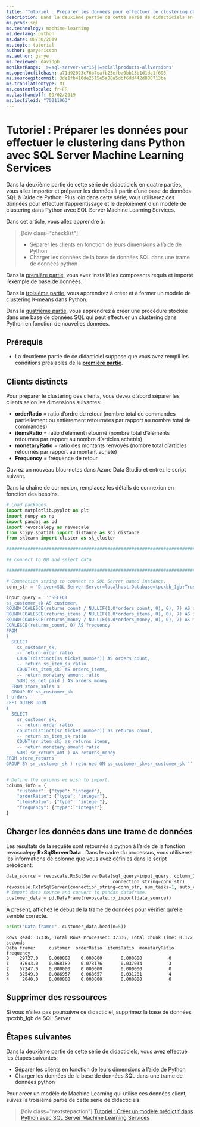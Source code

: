 ```yaml
---
title: 'Tutoriel : Préparer les données pour effectuer le clustering dans python'
description: Dans la deuxième partie de cette série de didacticiels en quatre parties, vous allez préparer les données à partir d’une base de données SQL Server pour exécuter le clustering dans Python avec SQL Server Machine Learning Services.
ms.prod: sql
ms.technology: machine-learning
ms.devlang: python
ms.date: 08/30/2019
ms.topic: tutorial
author: garyericson
ms.author: garye
ms.reviewer: davidph
monikerRange: '>=sql-server-ver15||=sqlallproducts-allversions'
ms.openlocfilehash: a71d92023c76b7eafb25efba0bb13b1d1da1f695
ms.sourcegitcommit: 3de1fb410de2515e5a00a5dbf6dd442d888713ba
ms.translationtype: MT
ms.contentlocale: fr-FR
ms.lasthandoff: 09/02/2019
ms.locfileid: "70211963"
---
```

# <a name="tutorial-prepare-data-to-perform-clustering-in-python-with-sql-server-machine-learning-services"></a>Tutoriel : Préparer les données pour effectuer le clustering dans Python avec SQL Server Machine Learning Services

Dans la deuxième partie de cette série de didacticiels en quatre parties, vous allez importer et préparer les données à partir d’une base de données SQL à l’aide de Python. Plus loin dans cette série, vous utiliserez ces données pour effectuer l’apprentissage et le déploiement d’un modèle de clustering dans Python avec SQL Server Machine Learning Services.

Dans cet article, vous allez apprendre à:

> [!div class="checklist"]
> * Séparer les clients en fonction de leurs dimensions à l’aide de Python
> * Charger les données de la base de données SQL dans une trame de données python

Dans la [première partie](tutorial-python-clustering-model.md), vous avez installé les composants requis et importé l’exemple de base de données.

Dans la [troisième partie](tutorial-python-clustering-model-build.md), vous apprendrez à créer et à former un modèle de clustering K-means dans Python.

Dans la [quatrième partie](tutorial-python-clustering-model-deploy.md), vous apprendrez à créer une procédure stockée dans une base de données SQL qui peut effectuer un clustering dans Python en fonction de nouvelles données.

## <a name="prerequisites"></a>Prérequis

* La deuxième partie de ce didacticiel suppose que vous avez rempli les conditions préalables de la [**première partie**](tutorial-python-clustering-model.md).

## <a name="separate-customers"></a>Clients distincts

Pour préparer le clustering des clients, vous devez d’abord séparer les clients selon les dimensions suivantes:

* **orderRatio** = ratio d’ordre de retour (nombre total de commandes partiellement ou entièrement retournées par rapport au nombre total de commandes)
* **itemsRatio** = ratio d’élément retourné (nombre total d’éléments retournés par rapport au nombre d’articles achetés)
* **monetaryRatio** = ratio des montants renvoyés (nombre total d’articles retournés par rapport au montant acheté)
* **Frequency** = fréquence de retour

Ouvrez un nouveau bloc-notes dans Azure Data Studio et entrez le script suivant.

Dans la chaîne de connexion, remplacez les détails de connexion en fonction des besoins.

```python
# Load packages.
import matplotlib.pyplot as plt
import numpy as np
import pandas as pd
import revoscalepy as revoscale
from scipy.spatial import distance as sci_distance
from sklearn import cluster as sk_cluster

################################################################################################

## Connect to DB and select data

################################################################################################

# Connection string to connect to SQL Server named instance.
conn_str = 'Driver=SQL Server;Server=localhost;Database=tpcxbb_1gb;Trusted_Connection=True;'

input_query = '''SELECT
ss_customer_sk AS customer,
ROUND(COALESCE(returns_count / NULLIF(1.0*orders_count, 0), 0), 7) AS orderRatio,
ROUND(COALESCE(returns_items / NULLIF(1.0*orders_items, 0), 0), 7) AS itemsRatio,
ROUND(COALESCE(returns_money / NULLIF(1.0*orders_money, 0), 0), 7) AS monetaryRatio,
COALESCE(returns_count, 0) AS frequency
FROM
(
  SELECT
    ss_customer_sk,
    -- return order ratio
    COUNT(distinct(ss_ticket_number)) AS orders_count,
    -- return ss_item_sk ratio
    COUNT(ss_item_sk) AS orders_items,
    -- return monetary amount ratio
    SUM( ss_net_paid ) AS orders_money
  FROM store_sales s
  GROUP BY ss_customer_sk
) orders
LEFT OUTER JOIN
(
  SELECT
    sr_customer_sk,
    -- return order ratio
    count(distinct(sr_ticket_number)) as returns_count,
    -- return ss_item_sk ratio
    COUNT(sr_item_sk) as returns_items,
    -- return monetary amount ratio
    SUM( sr_return_amt ) AS returns_money
FROM store_returns
GROUP BY sr_customer_sk ) returned ON ss_customer_sk=sr_customer_sk'''


# Define the columns we wish to import.
column_info = {
    "customer": {"type": "integer"},
    "orderRatio": {"type": "integer"},
    "itemsRatio": {"type": "integer"},
    "frequency": {"type": "integer"}
}
```

## <a name="load-the-data-into-a-data-frame"></a>Charger les données dans une trame de données

Les résultats de la requête sont retournés à python à l’aide de la fonction revoscalepy **RxSqlServerData** . Dans le cadre du processus, vous utiliserez les informations de colonne que vous avez définies dans le script précédent.

```python
data_source = revoscale.RxSqlServerData(sql_query=input_query, column_Info=column_info,
                                        connection_string=conn_str)
revoscale.RxInSqlServer(connection_string=conn_str, num_tasks=1, auto_cleanup=False)
# import data source and convert to pandas dataframe.
customer_data = pd.DataFrame(revoscale.rx_import(data_source))
```

À présent, affichez le début de la trame de données pour vérifier qu’elle semble correcte.

```python
print("Data frame:", customer_data.head(n=5))
```

```results
Rows Read: 37336, Total Rows Processed: 37336, Total Chunk Time: 0.172 seconds
Data frame:     customer  orderRatio  itemsRatio  monetaryRatio  frequency
0    29727.0    0.000000    0.000000       0.000000          0
1    97643.0    0.068182    0.078176       0.037034          3
2    57247.0    0.000000    0.000000       0.000000          0
3    32549.0    0.086957    0.068657       0.031281          4
4     2040.0    0.000000    0.000000       0.000000          0
```

## <a name="clean-up-resources"></a>Supprimer des ressources

Si vous n’allez pas poursuivre ce didacticiel, supprimez la base de données tpcxbb_1gb de SQL Server.

## <a name="next-steps"></a>Étapes suivantes

Dans la deuxième partie de cette série de didacticiels, vous avez effectué les étapes suivantes:

* Séparer les clients en fonction de leurs dimensions à l’aide de Python
* Charger les données de la base de données SQL dans une trame de données python

Pour créer un modèle de Machine Learning qui utilise ces données client, suivez la troisième partie de cette série de didacticiels:

> [!div class="nextstepaction"]
> [Tutoriel : Créer un modèle prédictif dans Python avec SQL Server Machine Learning Services](tutorial-python-clustering-model-build.md)
